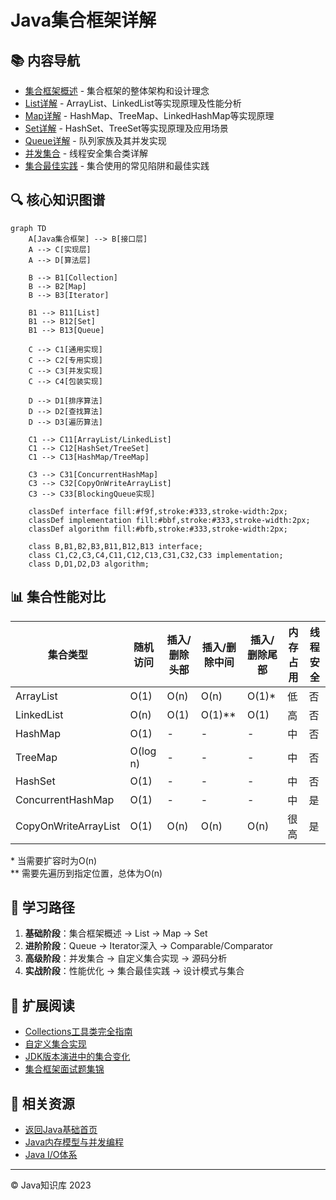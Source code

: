 # Java集合框架详解

## 📚 内容导航

- [集合框架概述](./Overview.md) - 集合框架的整体架构和设计理念
- [List详解](./List.md) - ArrayList、LinkedList等实现原理及性能分析
- [Map详解](./Map.md) - HashMap、TreeMap、LinkedHashMap等实现原理
- [Set详解](./Set.md) - HashSet、TreeSet等实现原理及应用场景
- [Queue详解](./Queue.md) - 队列家族及其并发实现
- [并发集合](./ConcurrentCollections.md) - 线程安全集合类详解
- [集合最佳实践](./BestPractices.md) - 集合使用的常见陷阱和最佳实践

## 🔍 核心知识图谱

```mermaid
graph TD
    A[Java集合框架] --> B[接口层]
    A --> C[实现层]
    A --> D[算法层]
    
    B --> B1[Collection]
    B --> B2[Map]
    B --> B3[Iterator]
    
    B1 --> B11[List]
    B1 --> B12[Set]
    B1 --> B13[Queue]
    
    C --> C1[通用实现]
    C --> C2[专用实现]
    C --> C3[并发实现]
    C --> C4[包装实现]
    
    D --> D1[排序算法]
    D --> D2[查找算法]
    D --> D3[遍历算法]
    
    C1 --> C11[ArrayList/LinkedList]
    C1 --> C12[HashSet/TreeSet]
    C1 --> C13[HashMap/TreeMap]
    
    C3 --> C31[ConcurrentHashMap]
    C3 --> C32[CopyOnWriteArrayList]
    C3 --> C33[BlockingQueue实现]
    
    classDef interface fill:#f9f,stroke:#333,stroke-width:2px;
    classDef implementation fill:#bbf,stroke:#333,stroke-width:2px;
    classDef algorithm fill:#bfb,stroke:#333,stroke-width:2px;
    
    class B,B1,B2,B3,B11,B12,B13 interface;
    class C1,C2,C3,C4,C11,C12,C13,C31,C32,C33 implementation;
    class D,D1,D2,D3 algorithm;
```

## 📊 集合性能对比

| 集合类型 | 随机访问 | 插入/删除头部 | 插入/删除中间 | 插入/删除尾部 | 内存占用 | 线程安全 |
|---------|---------|--------------|--------------|--------------|---------|---------|
| ArrayList | O(1) | O(n) | O(n) | O(1)* | 低 | 否 |
| LinkedList | O(n) | O(1) | O(1)** | O(1) | 高 | 否 |
| HashMap | O(1) | - | - | - | 中 | 否 |
| TreeMap | O(log n) | - | - | - | 中 | 否 |
| HashSet | O(1) | - | - | - | 中 | 否 |
| ConcurrentHashMap | O(1) | - | - | - | 中 | 是 |
| CopyOnWriteArrayList | O(1) | O(n) | O(n) | O(n) | 很高 | 是 |

\* 当需要扩容时为O(n)  
\** 需要先遍历到指定位置，总体为O(n)

## 🚀 学习路径

1. **基础阶段**：集合框架概述 → List → Map → Set
2. **进阶阶段**：Queue → Iterator深入 → Comparable/Comparator
3. **高级阶段**：并发集合 → 自定义集合实现 → 源码分析
4. **实战阶段**：性能优化 → 集合最佳实践 → 设计模式与集合

## 📖 扩展阅读

- [Collections工具类完全指南](./CollectionsUtil.md)
- [自定义集合实现](./CustomCollections.md)
- [JDK版本演进中的集合变化](./CollectionsEvolution.md)
- [集合框架面试题集锦](./InterviewQuestions.md)

## 📘 相关资源

- [返回Java基础首页](../README.md)
- [Java内存模型与并发编程](../JMM/README.md)
- [Java I/O体系](../IO/README.md)

---

© Java知识库 2023 